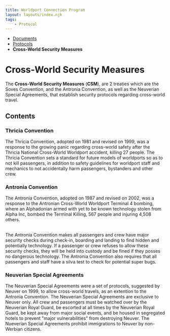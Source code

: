 ```yaml
---
title: Worldport Connection Program
layout: layouts/index.njk
tags:
    - Protocol
---
```

<nav class="text-sm breadcrumbs mb-5">
    <ul>
        <li><a href="/docs">Documents</a></li>
        <li><a href="/docs/protocol">Protocols</a></li>
        <li><b>Cross-World Security Measures</b></li>
    </ul>
</nav>
<div class="text-center"><h1>Cross-World Security Measures</h1></div>

The **Cross-World Security Measures** (**CSM**), are 2 treaties which are the Soves Convention, and the Antronia Convention, as well as the Neuverian Special Agreements, that establish security protocols regarding cross-world travel.

## Contents

### Thricia Convention
The Thricia Convention, adopted on 1981 and revised on 1999, was a response to the growing panic regarding cross-world safety after the Thricia National Cross-World Worldport accident, killing 27 people. The Thricia Convention sets a standard for future models of worldports so as to not kill passengers, in addition to safety guidelines for worldport staff and mechanics to not accidentally harm passengers, bystanders and other crew.

### Antronia Convention
The Antronia Convention, adopted on 1987 and revised on 2002, was a response to the Antronian Cross-World Worldport Terminal 4 bombing, where an Alphadonian armed with yet to be known technology stolen from Alpha Inc, bombed the Terminal Killing, 567 people and injuring 4,508 others.<br><br>

The Antronia Convention makes all passengers and crew have major security checks during check-in, boarding and landing to find hidden and potentially technology. If a passenger or crew refuses to allow these security checks, they will be held into custody and be fined if they posses no dangerous technology. The Antronia Convention also requires that all passengers and staff have a silva test to check for potential super bugs.

### Neuverian Special Agreements
The Neuverian Special Agreements were a set of protocols, suggested by Neuver on 1999, to allow cross-world travels, as an extention to the Antronia Convention. The Neuverian Special Agreements are exclusive to Neuver only. All crew and passengers must be watched over by the Neuverian Royal Guard, be escorted at all times by the Neuverian Royal Guard, be kept away from major social events, and be housed in segregated hotels to prevent "major vulnerabilities" from destroying Neuver. The Nueverian Special Agreements prohibit immigrations to Neuver by non-Werbian citizens.
